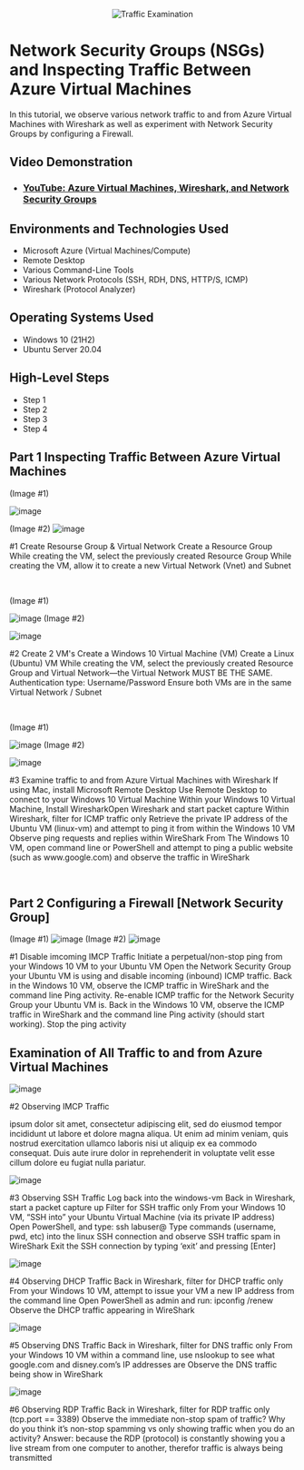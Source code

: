 <p align="center">
<img src="https://i.imgur.com/Ua7udoS.png" alt="Traffic Examination"/>
</p>

<h1>Network Security Groups (NSGs) and Inspecting Traffic Between Azure Virtual Machines</h1>
In this tutorial, we observe various network traffic to and from Azure Virtual Machines with Wireshark as well as experiment with Network Security Groups by configuring a Firewall. <br />


<h2>Video Demonstration</h2>

- ### [YouTube: Azure Virtual Machines, Wireshark, and Network Security Groups](https://www.youtube.com)

<h2>Environments and Technologies Used</h2>

- Microsoft Azure (Virtual Machines/Compute)
- Remote Desktop
- Various Command-Line Tools
- Various Network Protocols (SSH, RDH, DNS, HTTP/S, ICMP)
- Wireshark (Protocol Analyzer)

<h2>Operating Systems Used </h2>

- Windows 10 (21H2)
- Ubuntu Server 20.04

<h2>High-Level Steps</h2>

- Step 1
- Step 2
- Step 3
- Step 4

<h2> Part 1 Inspecting Traffic Between Azure Virtual Machines</h2>

<p>
(Image #1) 
  
![image](https://github.com/user-attachments/assets/e3ae8b61-29a9-4ef7-9df3-f26acf4661cf)

(Image #2)
![image](https://github.com/user-attachments/assets/8363fe5d-c006-4d78-8543-3718094d6d5c)


</p>
<p>
#1 Create Resourse Group & Virtual Network
Create a Resource Group While creating the VM, select the previously created Resource Group
While creating the VM, allow it to create a new Virtual Network (Vnet) and Subnet

</p>
<br />

<p>
(Image #1) 
  
![image](https://github.com/user-attachments/assets/d3260ebb-ac08-470f-b390-3cdb34334da3)
(Image #2) 

![image](https://github.com/user-attachments/assets/33a93015-29ad-4c5d-8dbe-127a5b1029b9)


</p>
<p>
#2 Create 2 VM's Create a Windows 10 Virtual Machine (VM) Create a Linux (Ubuntu) VM
While creating the VM, select the previously created Resource Group and Virtual Network—the Virtual Network MUST BE THE SAME.
Authentication type: Username/Password
Ensure both VMs are in the same Virtual Network / Subnet

</p>
<br />

<p>
(Image #1) 
  
![image](https://github.com/user-attachments/assets/4c816892-1ade-43e5-ad18-d935d9df5369)
(Image #2) 

![image](https://github.com/user-attachments/assets/37d8aa9a-ff16-4123-a524-0b4b64048bb6)

</p>
<p>
#3 Examine traffic to and from Azure Virtual Machines with Wireshark If using Mac, install Microsoft Remote Desktop Use Remote Desktop to connect to your Windows 10 Virtual Machine Within your Windows 10 Virtual Machine, Install WiresharkOpen Wireshark and start packet capture Within Wireshark, filter for ICMP traffic only Retrieve the private IP address of the Ubuntu VM (linux-vm) and attempt to ping it from within the Windows 10 VM Observe ping requests and replies within WireShark From The Windows 10 VM, open command line or PowerShell and attempt to ping a public website (such as www.google.com) and observe the traffic in WireShark
</p>
<br />

<h2> Part 2 Configuring a Firewall [Network Security Group]</h2>

<p>

(Image #1) 
  ![image](https://github.com/user-attachments/assets/a887ab50-e0be-4957-a0fd-a30e6679b906)
(Image #2) 
![image](https://github.com/user-attachments/assets/0ffadf59-4dc3-497c-a815-78b3a5d6417a)


</p>
<p>
#1 Disable imcoming IMCP Traffic Initiate a perpetual/non-stop ping from your Windows 10 VM to your Ubuntu VM
Open the Network Security Group your Ubuntu VM is using and disable incoming (inbound) ICMP traffic. Back in the Windows 10 VM, observe the ICMP traffic in WireShark and the command line Ping activity. Re-enable ICMP traffic for the Network Security Group your Ubuntu VM is. Back in the Windows 10 VM, observe the ICMP traffic in WireShark and the command line Ping activity (should start working). Stop the ping activity

<br />

<p>
   <h2> Examination of All Traffic to and from Azure Virtual Machines</h2> 


![image](https://github.com/user-attachments/assets/2f2bc158-bb98-42fb-8126-d9326c6891bb)
 
#2 Observing IMCP Traffic

ipsum dolor sit amet, consectetur adipiscing elit, sed do eiusmod tempor incididunt ut labore et dolore magna aliqua. Ut enim ad minim veniam, quis nostrud exercitation ullamco laboris nisi ut aliquip ex ea commodo consequat. Duis aute irure dolor in reprehenderit in voluptate velit esse cillum dolore eu fugiat nulla pariatur.

![image](https://github.com/user-attachments/assets/aa0c0475-079a-431d-9fa9-59403c766e76)

#3 Observing SSH Traffic
Log back into the windows-vm
Back in Wireshark, start a packet capture up
Filter for SSH traffic only
From your Windows 10 VM, “SSH into” your Ubuntu Virtual Machine (via its private IP address)
Open PowerShell, and type: ssh labuser@<private IP address>
Type commands (username, pwd, etc) into the linux SSH connection and observe SSH traffic spam in WireShark
Exit the SSH connection by typing ‘exit’ and pressing [Enter]

![image](https://github.com/user-attachments/assets/d9a242d4-a3c5-4e28-ba44-e5a4d20bf0b3)


#4 Observing DHCP Traffic
Back in Wireshark, filter for DHCP traffic only
From your Windows 10 VM, attempt to issue your VM a new IP address from the command line
Open PowerShell as admin and run: ipconfig /renew
Observe the DHCP traffic appearing in WireShark

![image](https://github.com/user-attachments/assets/c4c292cd-bb12-4ded-b270-33264f28f94f)


#5 Observing DNS Traffic
Back in Wireshark, filter for DNS traffic only
From your Windows 10 VM within a command line, use nslookup to see what google.com and disney.com’s IP addresses are
Observe the DNS traffic being show in WireShark


![image](https://github.com/user-attachments/assets/1b4d767e-5f83-472b-addc-80a1132baad5)


#6 Observing RDP Traffic
Back in Wireshark, filter for RDP traffic only (tcp.port == 3389)
Observe the immediate non-stop spam of traffic? Why do you think it’s non-stop spamming vs only showing traffic when you do an activity?
Answer: because the RDP (protocol) is constantly showing you a live stream from one computer to another, therefor traffic is always being transmitted


